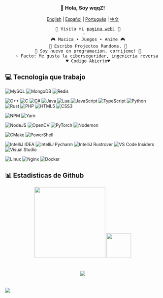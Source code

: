 <h3 align="center">👋 Hola, Soy wqqZ!</h1>
</p>

<p align="center">
    <a href="https://github.com/wqq-z/wqq-z/blob/master/README.md"><span>English</span></a> |
    <a href="https://github.com/wqq-z/wqq-z/blob/master/README_es-AR.md"><span>Español</span></a> |
    <a href="https://github.com/wqq-z/wqq-z/blob/master/README_pt-BR.md"><span>Português</span></a> |
    <a href="https://github.com/wqq-z/wqq-z/blob/master/README_zh-CN.md"><span>中文</span></a>
</p>
<div align="center">
  <pre>
    🧋 Visita mi <a href=""><span>pagina web!</span></a> 🧋
 -
    🎮 Musica • Juegos • Anime 🎮
    🔭 Escribo Projectos Randoms. 🔭
    🌱 Soy nuevo en programacion, corrijeme! 🌱
    ⚡ Facto: Me gusta la ciberseguridar, ingenieria reversa y cosas randoms relacionado⚡
    ♥️ Codigo Abierto♥️
</pre>
</div>

## 💻 Tecnologia que trabajo
	
![MySQL](https://img.shields.io/badge/mysql-4479A1.svg?style=for-the-badge&logo=mysql&logoColor=white)
![MongoDB](https://img.shields.io/badge/MongoDB-%234ea94b.svg?style=for-the-badge&logo=mongodb&logoColor=white)
![Redis](http://img.shields.io/badge/Redis-white.svg?style=for-the-badge&logo=redis)

![C++](https://img.shields.io/badge/c++-%2300599C.svg?style=for-the-badge&logo=c%2B%2B&logoColor=white)
![C](https://img.shields.io/badge/c-%2300599C.svg?style=for-the-badge&logo=c&logoColor=white)
![C#](https://img.shields.io/badge/c%23-%23239120.svg?style=for-the-badge&logo=csharp&logoColor=white)
![Java](https://img.shields.io/badge/java-%23ED8B00.svg?style=for-the-badge&logo=openjdk&logoColor=white)
![Lua](https://img.shields.io/badge/lua-%232C2D72.svg?style=for-the-badge&logo=lua&logoColor=white)
![JavaScript](https://img.shields.io/badge/javascript-%23323330.svg?style=for-the-badge&logo=javascript&logoColor=%23F7DF1E)
![TypeScript](https://img.shields.io/badge/typescript-%23007ACC.svg?style=for-the-badge&logo=typescript&logoColor=white)
![Python](https://img.shields.io/badge/python-3670A0?style=for-the-badge&logo=python&logoColor=ffdd54)
![Rust](https://img.shields.io/badge/rust-%23000000.svg?style=for-the-badge&logo=rust&logoColor=white)
![PHP](https://img.shields.io/badge/php-%23777BB4.svg?style=for-the-badge&logo=php&logoColor=white)
![HTML5](https://img.shields.io/badge/html5-%23E34F26.svg?style=for-the-badge&logo=html5&logoColor=white)
![CSS3](https://img.shields.io/badge/css3-%231572B6.svg?style=for-the-badge&logo=css3&logoColor=white)


![NPM](https://img.shields.io/badge/NPM-%23CB3837.svg?style=for-the-badge&logo=npm&logoColor=white)
![Yarn](https://img.shields.io/badge/yarn-%232C8EBB.svg?style=for-the-badge&logo=yarn&logoColor=white)


![NodeJS](https://img.shields.io/badge/node.js-6DA55F?style=for-the-badge&logo=node.js&logoColor=white)
![OpenCV](https://img.shields.io/badge/opencv-%23white.svg?style=for-the-badge&logo=opencv&logoColor=white)
![PyTorch](https://img.shields.io/badge/PyTorch-%23EE4C2C.svg?style=for-the-badge&logo=PyTorch&logoColor=white)
![Nodemon](https://img.shields.io/badge/NODEMON-%23323330.svg?style=for-the-badge&logo=nodemon&logoColor=%BBDEAD)

![CMake](https://img.shields.io/badge/CMake-%23008FBA.svg?style=for-the-badge&logo=cmake&logoColor=white)
![PowerShell](https://img.shields.io/badge/PowerShell-%235391FE.svg?style=for-the-badge&logo=powershell&logoColor=white)

![IntelliJ IDEA](http://img.shields.io/badge/-IntelliJ%20IDEA-purple?style=for-the-badge&logo=intellijidea&logoColor=white)
![IntelliJ Pycharm](http://img.shields.io/badge/-IntelliJ%20PyCharm-green?style=for-the-badge&logo=pycharm&logoColor=white)
![IntelliJ Rustrover](http://img.shields.io/badge/-IntelliJ%20RustRover-red?style=for-the-badge&logo=rustrover&logoColor=white)
![VS Code Insiders](http://img.shields.io/badge/-VS%20Code-green?style=for-the-badge&logo=visualstudiocodeinsiders&logoColor=3aa7f2)
![Visual Studio](https://img.shields.io/badge/-Visual%20Studio-purple?style=for-the-badge&logo=visualstudio&logoColor=white)

![Linux](http://img.shields.io/badge/-Linux-fad134?style=for-the-badge&logo=linux&logoColor=black)
![Nginx](http://img.shields.io/badge/-Nginx-2b9900?style=for-the-badge&logo=nginx&logoColor=white)
![Docker](http://img.shields.io/badge/-Docker-3596ed?style=for-the-badge&logo=docker&logoColor=white)

## 📊 Estadisticas de Github

<p align = "center">
      <img src="https://github-readme-stats.vercel.app/api?username=wqq-z&theme=catppuccin_mocha&hide_border=true&include_all_commits=false&count_private=false" height="230px">
      <img src="https://github-readme-stats.vercel.app/api/top-langs/?username=wqq-z&langs_count=10&show_icons=true&theme=catppuccin_mocha&hide_border=true&include_all_commits=false&count_private=false&layout=compact" height="80px">
</p>

#

<p align = "center">
      <img src="https://github-readme-streak-stats.herokuapp.com/?user=wqq-z&theme=catppuccin_mocha&hide_border=true">
</p>
    
# 
[![](https://visitcount.itsvg.in/api?id=wqq-z&icon=3&color=1)](https://visitcount.itsvg.in)
